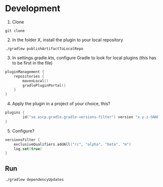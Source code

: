 # Development
1. Clone

```console
git clone  
```

2. In the folder X, install the plugin to your local repository

```console
./gradlew publishArtifactToLocalRepo
```

3. In settings.gradle.kts, configure Gradle to look for local plugins (this has to be first in the file)

```kotlin
pluginManagement {
    repositories {
        mavenLocal()
        gradlePluginPortal()
    }
}
```

4. Apply the plugin in a project of your choice, this?

```kotlin
plugins {
        id("se.ascp.gradle.gradle-versions-filter") version "x.y.z-SNAPSHOT"
}
```

5. Configure?

```kotlin
versionsFilter {
    exclusiveQualifiers.addAll("rc", "alpha", "beta", "m")
    log.set(true)
}
```

## Run
```console
./gradlew dependencyUpdates 
```
